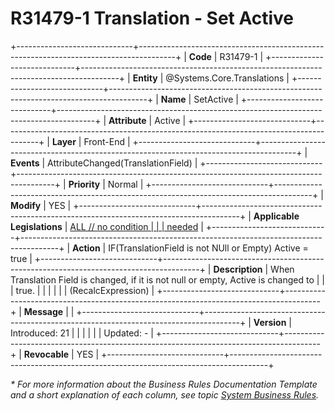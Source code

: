 ﻿---
erp.type: front-end-business-rule
erp.entity: Systems.Core.Translations
---

# R31479-1 Translation - Set Active
+-----------------------------+---------------------------------------------------------------------------------------+
| **Code**                    | R31479-1                                                                              |
+-----------------------------+---------------------------------------------------------------------------------------+
| **Entity**                  | @Systems.Core.Translations                                                            |
+-----------------------------+---------------------------------------------------------------------------------------+
| **Name**                    | SetActive                                                                             |
+-----------------------------+---------------------------------------------------------------------------------------+
| **Attribute**               | Active                                                                                |
+-----------------------------+---------------------------------------------------------------------------------------+
| **Layer**                   | Front-End                                                                             |
+-----------------------------+---------------------------------------------------------------------------------------+
| **Events**                  | AttributeChanged(TranslationField)                                                    |
+-----------------------------+---------------------------------------------------------------------------------------+
| **Priority**                | Normal                                                                                |
+-----------------------------+---------------------------------------------------------------------------------------+
| **Modify**                  | YES                                                                                   |
+-----------------------------+---------------------------------------------------------------------------------------+
| **Applicable Legislations** | [ALL // no condition                                                                  |
|                             | needed](xref:applicable-legislations)                                                 |
+-----------------------------+---------------------------------------------------------------------------------------+
| **Action**                  | IF(TranslationField is not NUll or Empty) Active = true                               |
+-----------------------------+---------------------------------------------------------------------------------------+
| **Description**             | When Translation Field is changed, if it is not null or empty, Active is changed to   |
|                             | true.                                                                                 |
|                             |                                                                                       |
|                             | (RecalcExpression)                                                                    |
+-----------------------------+---------------------------------------------------------------------------------------+
| **Message**                 |                                                                                       |
+-----------------------------+---------------------------------------------------------------------------------------+
| **Version**                 | Introduced: 21                                                                        |
|                             |                                                                                       |
|                             | Updated: -                                                                            |
+-----------------------------+---------------------------------------------------------------------------------------+
| **Revocable**               | YES                                                                                   |
+-----------------------------+---------------------------------------------------------------------------------------+

*\* For more information about the Business Rules Documentation Template and a short explanation of each column, see
topic [System Business Rules](../templates/template-description-system-business-rules.md).*
